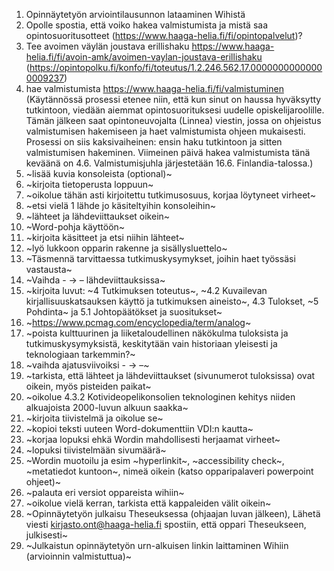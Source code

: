 1. Opinnäytetyön arviointilausunnon lataaminen Wihistä​
4. Opolle spostia, että voiko hakea valmistumista ja mistä saa opintosuoritusotteet (https://www.haaga-helia.fi/fi/opintopalvelut)?
5. Tee avoimen väylän joustava erillishaku https://www.haaga-helia.fi/fi/avoin-amk/avoimen-vaylan-joustava-erillishaku (https://opintopolku.fi/konfo/fi/toteutus/1.2.246.562.17.00000000000000009237)
6. hae valmistumista https://www.haaga-helia.fi/fi/valmistuminen (Käytännössä prosessi etenee niin, että kun sinut on haussa hyväksytty tutkintoon, viedään aiemmat opintosuorituksesi uudelle opiskelijaroolille. Tämän jälkeen saat opintoneuvojalta (Linnea) viestin, jossa on ohjeistus valmistumisen hakemiseen ja haet valmistumista ohjeen mukaisesti. Prosessi on siis kaksivaiheinen: ensin haku tutkintoon ja sitten valmistumisen hakeminen. Viimeinen päivä hakea valmistumista tänä keväänä on 4.6. Valmistumisjuhla järjestetään 16.6. Finlandia-talossa.)
7. ~lisää kuvia konsoleista (optional)~
10. ~kirjoita tietoperusta loppuun~
11. ~oikolue tähän asti kirjoitettu tutkimusosuus, korjaa löytyneet virheet~
12. ~etsi vielä 1 lähde jo käsiteltyihin konsoleihin~
13. ~lähteet ja lähdeviittaukset oikein~
14. ~Word-pohja käyttöön~
15. ~kirjoita käsitteet ja etsi niihin lähteet~
16. ~lyö lukkoon opparin rakenne ja sisällysluettelo~
17. ~Täsmennä tarvittaessa tutkimuskysymykset, joihin haet työssäsi vastausta~
18. ~Vaihda - -> –  lähdeviittauksissa~
19. ~kirjoita luvut: ~4 Tutkimuksen toteutus~, ~4.2 Kuvailevan kirjallisuuskatsauksen käyttö ja tutkimuksen aineisto~, 4.3 Tulokset, ~5 Pohdinta~ ja 5.1 Johtopäätökset ja suositukset~
20. ~https://www.pcmag.com/encyclopedia/term/analog~
21. ~poista kulttuurinen ja liiketaloudellinen näkökulma tuloksista ja tutkimuskysymyksistä, keskitytään vain historiaan yleisesti ja teknologiaan tarkemmin?~
22. ~vaihda ajatusviivoiksi - -> –~
23. ~tarkista, että lähteet ja lähdeviittaukset (sivunumerot tuloksissa) ovat oikein, myös pisteiden paikat~
24. ~oikolue 4.3.2 Kotivideopelikonsolien teknologinen kehitys niiden alkuajoista 2000-luvun alkuun saakka~
26. ~kirjoita tiivistelmä ja oikolue se~
1. ~kopioi teksti uuteen Word-dokumenttiin VDI:n kautta~
2. ~korjaa lopuksi ehkä Wordin mahdollisesti herjaamat virheet~
2. ~lopuksi tiivistelmään sivumäärä~
1. ~Wordin muotoilu ja esim ~hyperlinkit~, ~accessibility check~, ~metatiedot kuntoon~, nimeä oikein (katso opparipalaveri powerpoint ohjeet)~
2. ~palauta eri versiot oppareista wihiin~
3. ~oikolue vielä kerran, tarkista että kappaleiden välit oikein~
4. ~Opinnäytetyön julkaisu Theseuksessa (ohjaajan luvan jälkeen), Lähetä viesti kirjasto.ont@haaga-helia.fi spostiin, että oppari Theseukseen, julkisesti~
5. ~Julkaistun opinnäytetyön urn-alkuisen linkin laittaminen Wihiin (arvioinnin valmistuttua)~

